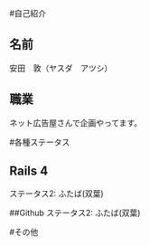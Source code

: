 #自己紹介
## 名前
安田　敦（ヤスダ　アツシ）

## 職業
ネット広告屋さんで企画やってます。

#各種ステータス
## Rails 4
ステータス2: ふたば(双葉)

##Github
ステータス2: ふたば(双葉)

#その他
